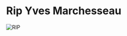 # Rip Yves Marchesseau

![RIP](http://static.lexpress.fr/medias_9984/w_960,h_417,c_crop,x_0,y_90/w_605,h_270,c_fill,g_north/la-boule-fort-boyard-1_5111816.jpg)
